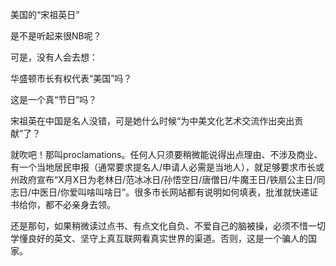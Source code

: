 美国的“宋祖英日”

是不是听起来很NB呢？

可是，没有人会去想：

华盛顿市长有权代表“美国”吗？

这是一个真“节日”吗？

宋祖英在中国是名人没错，可是她什么时候“为中美文化艺术交流作出突出贡献”了？

就吹吧！那叫proclamations。任何人只须要稍微能说得出点理由、不涉及商业、有一个当地居民申报（通常要求提名人/申请人必需是当地人），就足够要求市长或州政府宣布“X月X日为老林日/范冰冰日/孙悟空日/唐僧日/牛魔王日/铁扇公主日/同志日/中医日/你爱叫啥叫啥日”。很多市长网站都有说明如何填表，批淮就快递证书给你，都不必亲身去领。

还是那句，如果稍微读过点书、有点文化自负、不爱自己的脑被操，必须不惜一切学懂良好的英文、坚守上真互联网看真实世界的渠道。否则，这是一个骗人的国家。
